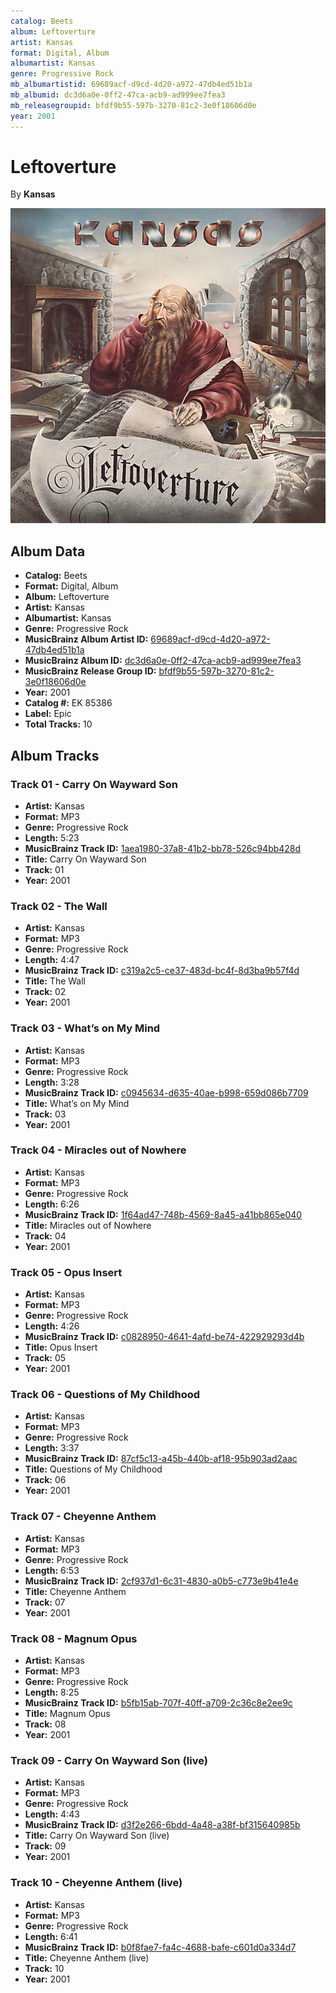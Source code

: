```yaml
---
catalog: Beets
album: Leftoverture
artist: Kansas
format: Digital, Album
albumartist: Kansas
genre: Progressive Rock
mb_albumartistid: 69689acf-d9cd-4d20-a972-47db4ed51b1a
mb_albumid: dc3d6a0e-0ff2-47ca-acb9-ad999ee7fea3
mb_releasegroupid: bfdf9b55-597b-3270-81c2-3e0f18606d0e
year: 2001
---
```


# Leftoverture

By **Kansas**

![](../../assets/beetscovers/Kansas-Leftoverture.jpg)

## Album Data

- **Catalog:** Beets
- **Format:** Digital, Album
- **Album:** Leftoverture
- **Artist:** Kansas
- **Albumartist:** Kansas
- **Genre:** Progressive Rock
- **MusicBrainz Album Artist ID:** [69689acf-d9cd-4d20-a972-47db4ed51b1a](https://musicbrainz.org/artist/69689acf-d9cd-4d20-a972-47db4ed51b1a)
- **MusicBrainz Album ID:** [dc3d6a0e-0ff2-47ca-acb9-ad999ee7fea3](https://musicbrainz.org/release/dc3d6a0e-0ff2-47ca-acb9-ad999ee7fea3)
- **MusicBrainz Release Group ID:** [bfdf9b55-597b-3270-81c2-3e0f18606d0e](https://musicbrainz.org/release-group/bfdf9b55-597b-3270-81c2-3e0f18606d0e)
- **Year:** 2001
- **Catalog #:** EK 85386
- **Label:** Epic
- **Total Tracks:** 10

## Album Tracks

### Track 01 - Carry On Wayward Son

- **Artist:** Kansas
- **Format:** MP3
- **Genre:** Progressive Rock
- **Length:** 5:23
- **MusicBrainz Track ID:** [1aea1980-37a8-41b2-bb78-526c94bb428d](https://musicbrainz.org/recording/1aea1980-37a8-41b2-bb78-526c94bb428d)
- **Title:** Carry On Wayward Son
- **Track:** 01
- **Year:** 2001

### Track 02 - The Wall

- **Artist:** Kansas
- **Format:** MP3
- **Genre:** Progressive Rock
- **Length:** 4:47
- **MusicBrainz Track ID:** [c319a2c5-ce37-483d-bc4f-8d3ba9b57f4d](https://musicbrainz.org/recording/c319a2c5-ce37-483d-bc4f-8d3ba9b57f4d)
- **Title:** The Wall
- **Track:** 02
- **Year:** 2001

### Track 03 - What’s on My Mind

- **Artist:** Kansas
- **Format:** MP3
- **Genre:** Progressive Rock
- **Length:** 3:28
- **MusicBrainz Track ID:** [c0945634-d635-40ae-b998-659d086b7709](https://musicbrainz.org/recording/c0945634-d635-40ae-b998-659d086b7709)
- **Title:** What’s on My Mind
- **Track:** 03
- **Year:** 2001

### Track 04 - Miracles out of Nowhere

- **Artist:** Kansas
- **Format:** MP3
- **Genre:** Progressive Rock
- **Length:** 6:26
- **MusicBrainz Track ID:** [1f64ad47-748b-4569-8a45-a41bb865e040](https://musicbrainz.org/recording/1f64ad47-748b-4569-8a45-a41bb865e040)
- **Title:** Miracles out of Nowhere
- **Track:** 04
- **Year:** 2001

### Track 05 - Opus Insert

- **Artist:** Kansas
- **Format:** MP3
- **Genre:** Progressive Rock
- **Length:** 4:26
- **MusicBrainz Track ID:** [c0828950-4641-4afd-be74-422929293d4b](https://musicbrainz.org/recording/c0828950-4641-4afd-be74-422929293d4b)
- **Title:** Opus Insert
- **Track:** 05
- **Year:** 2001

### Track 06 - Questions of My Childhood

- **Artist:** Kansas
- **Format:** MP3
- **Genre:** Progressive Rock
- **Length:** 3:37
- **MusicBrainz Track ID:** [87cf5c13-a45b-440b-af18-95b903ad2aac](https://musicbrainz.org/recording/87cf5c13-a45b-440b-af18-95b903ad2aac)
- **Title:** Questions of My Childhood
- **Track:** 06
- **Year:** 2001

### Track 07 - Cheyenne Anthem

- **Artist:** Kansas
- **Format:** MP3
- **Genre:** Progressive Rock
- **Length:** 6:53
- **MusicBrainz Track ID:** [2cf937d1-6c31-4830-a0b5-c773e9b41e4e](https://musicbrainz.org/recording/2cf937d1-6c31-4830-a0b5-c773e9b41e4e)
- **Title:** Cheyenne Anthem
- **Track:** 07
- **Year:** 2001

### Track 08 - Magnum Opus

- **Artist:** Kansas
- **Format:** MP3
- **Genre:** Progressive Rock
- **Length:** 8:25
- **MusicBrainz Track ID:** [b5fb15ab-707f-40ff-a709-2c36c8e2ee9c](https://musicbrainz.org/recording/b5fb15ab-707f-40ff-a709-2c36c8e2ee9c)
- **Title:** Magnum Opus
- **Track:** 08
- **Year:** 2001

### Track 09 - Carry On Wayward Son (live)

- **Artist:** Kansas
- **Format:** MP3
- **Genre:** Progressive Rock
- **Length:** 4:43
- **MusicBrainz Track ID:** [d3f2e266-6bdd-4a48-a38f-bf315640985b](https://musicbrainz.org/recording/d3f2e266-6bdd-4a48-a38f-bf315640985b)
- **Title:** Carry On Wayward Son (live)
- **Track:** 09
- **Year:** 2001

### Track 10 - Cheyenne Anthem (live)

- **Artist:** Kansas
- **Format:** MP3
- **Genre:** Progressive Rock
- **Length:** 6:41
- **MusicBrainz Track ID:** [b0f8fae7-fa4c-4688-bafe-c601d0a334d7](https://musicbrainz.org/recording/b0f8fae7-fa4c-4688-bafe-c601d0a334d7)
- **Title:** Cheyenne Anthem (live)
- **Track:** 10
- **Year:** 2001

